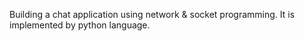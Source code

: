 Building a chat application using network & socket programming.
It is implemented by python language.

